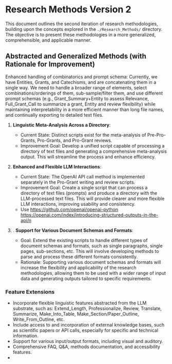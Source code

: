# Research Methods Version 2

This document outlines the second iteration of research methodologies, building upon the concepts explored in the `./Research_Methods/` directory. The objective is to present these methodologies in a more generalized, comprehensible, and applicable manner.

## Abstracted and Generalized Methods (with Rationale for Improvement)

Enhanced handling of combinatorics and prompt schema:
Currently, we have Entities, Grants, and Catechisms, and are concatenating them in a single way. We need to handle a broader range of elements, select combinations/orderings of them, sub-sample/filter them, and use different prompt schemas (e.g., Grant_Summary+Entity to assess Relevance, Full_Grant_Call to summarize a grant, Entity and review flexibility) while maintaining interpretability in a more efficient manner than long file names, and continually exporting to detailed text files.

1. **Linguistic Meta-Analysis Across a Directory**:
    - Current State: Distinct scripts exist for the meta-analysis of Pre-Pro-Grants, Pro-Grants, and Pro-Grant reviews.
    - Improvement Goal: Develop a unified script capable of processing a directory of text files and generating a comprehensive meta-analysis output. This will streamline the process and enhance efficiency.

2. **Enhanced and Flexible LLM Interactions**:
    - Current State: The OpenAI API call method is implemented separately in the Pro-Grant writing and review scripts.
    - Improvement Goal: Create a single script that can process a directory of text files (prompts) and produce a directory with the LLM-processed text files. This will provide clearer and more flexible LLM interactions, improving usability and consistency.
    - Use https://github.com/openai/openai-python  https://openai.com/index/introducing-structured-outputs-in-the-api/n

3. . **Support for Various Document Schemas and Formats**:
    - Goal: Extend the existing scripts to handle different types of document schemas and formats, such as single paragraphs, single pages, sub-sections, etc. This will involve developing methods to parse and process these different formats consistently.
    - Rationale: Supporting various document schemas and formats will increase the flexibility and applicability of the research methodologies, allowing them to be used with a wider range of input data and generating outputs tailored to specific requirements.

### Feature Extensions

- Incorporate flexible linguistic features abstracted from the LLM substrate, such as: Extend_Length, Professionalize, Review, Translate, Summarize, Make_Into_Table, Make_Section/Paper_Outline, Write_From_Outline, etc.
- Include access to and incorporation of external knowledge bases, such as scientific papers or API calls, especially for specific and technical information.
- Support for various input/output formats, including visual and auditory.
- Comprehensive FAQ, Q&A, methods documentation, and accessibility features.
-
